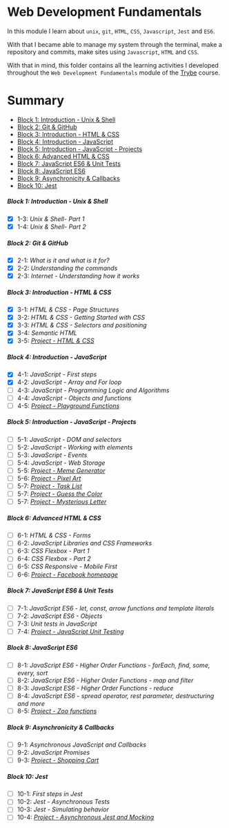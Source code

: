 # Web Development Fundamentals

In this module I learn about `unix`, `git`, `HTML`, `CSS`, `Javascript`, `Jest` and `ES6`.

With that I became able to manage my system through the terminal, make a repository and commits, make sites using `Javascript`, `HTML` and `CSS`.

With that in mind, this folder contains all the learning activities I developed throughout the `Web Development Fundamentals` module of the [Trybe](https://www.betrybe.com/) course.

# Summary
- [Block 1: Introduction - Unix & Shell](#block-1-introduction---unix--shell)
- [Block 2: Git & GitHub](#block-2-git--github)
- [Block 3: Introduction - HTML & CSS](#block-3-introduction---html--css)
- [Block 4: Introduction - JavaScript](#block-4-introduction---javascript)
- [Block 5: Introduction - JavaScript - Projects](#block-5-introduction---javascript---projects)
- [Block 6: Advanced HTML & CSS](#block-6-advanced-html--css)
- [Block 7: JavaScript ES6 & Unit Tests](#block-7-javascript-es6--unit-tests)
- [Block 8: JavaScript ES6](#block-8-javascript-es6)
- [Block 9: Asynchronicity & Callbacks](#block-9-asynchronicity--callbacks)
- [Block 10: Jest](#block-10-jest)

##### Block 1: Introduction - Unix & Shell

- [x] 1-3: _Unix & Shell- Part 1_
- [x] 1-4: _Unix & Shell- Part 2_

##### Block 2: Git & GitHub

- [x] 2-1: _What is it and what is it for?_
- [x] 2-2: _Understanding the commands_
- [x] 2-3: _Internet - Understanding how it works_

##### Block 3: Introduction - HTML & CSS

- [x] 3-1: _HTML & CSS - Page Structures_
- [x] 3-2: _HTML & CSS - Getting Started with CSS_
- [x] 3-3: _HTML & CSS - Selectors and positioning_
- [x] 3-4: _Semantic HTML_
- [x] 3-5: _[Project - HTML & CSS](https://github.com/tryber/sd-016-a-project-lessons-learned/tree/pedro-mendes-lessons-learned)_

##### Block 4: Introduction - JavaScript

- [x] 4-1: _JavaScript - First steps_
- [x] 4-2: _JavaScript - Array and For loop_
- [ ] 4-3: _JavaScript - Programming Logic and Algorithms_
- [ ] 4-4: _JavaScript - Objects and functions_
- [ ] 4-5: _[Project - Playground Functions]()_

##### Block 5: Introduction - JavaScript - Projects

- [ ] 5-1: _JavaScript - DOM and selectors_
- [ ] 5-2: _JavaScript - Working with elements_
- [ ] 5-3: _JavaScript - Events_
- [ ] 5-4: _JavaScript - Web Storage_
- [ ] 5-5: _[Project - Meme Generator]()_
- [ ] 5-6: _[Project - Pixel Art]()_
- [ ] 5-7: _[Project - Task List]()_
- [ ] 5-7: _[Project - Guess the Color]()_
- [ ] 5-7: _[Project - Mysterious Letter]()_

##### Block 6: Advanced HTML & CSS

- [ ] 6-1: _HTML & CSS - Forms_
- [ ] 6-2: _JavaScript Libraries and CSS Frameworks_
- [ ] 6-3: _CSS Flexbox - Part 1_
- [ ] 6-4: _CSS Flexbox - Part 2_
- [ ] 6-5: _CSS Responsive - Mobile First_
- [ ] 6-6: _[Project - Facebook homepage]()_

##### Block 7: JavaScript ES6 & Unit Tests

- [ ] 7-1: _JavaScript ES6 - let, const, arrow functions and template literals_
- [ ] 7-2: _JavaScript ES6 - Objects_
- [ ] 7-3: _Unit tests in JavaScript_
- [ ] 7-4: _[Project - JavaScript Unit Testing]()_

##### Block 8: JavaScript ES6

- [ ] 8-1: _JavaScript ES6 - Higher Order Functions - forEach, find, some, every, sort_
- [ ] 8-2: _JavaScript ES6 - Higher Order Functions - map and filter_
- [ ] 8-3: _JavaScript ES6 - Higher Order Functions - reduce_
- [ ] 8-4: _JavaScript ES6 - spread operator, rest parameter, destructuring and more_
- [ ] 8-5: _[Project - Zoo functions]()_

##### Block 9: Asynchronicity & Callbacks

- [ ] 9-1: _Asynchronous JavaScript and Callbacks_
- [ ] 9-2: _JavaScript Promises_
- [ ] 9-3: _[Project - Shopping Cart]()_

##### Block 10: Jest

- [ ] 10-1: _First steps in Jest_
- [ ] 10-2: _Jest - Asynchronous Tests_
- [ ] 10-3: _Jest - Simulating behavior_
- [ ] 10-4: _[Project - Asynchronous Jest and Mocking]()_